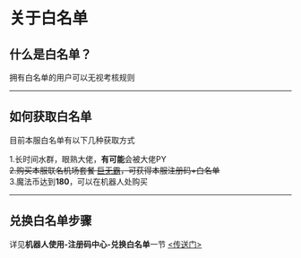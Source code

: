 # 关于白名单

## 什么是白名单？  

拥有白名单的用户可以无视考核规则

* * *

## 如何获取白名单  

目前本服白名单有以下几种获取方式  

1.长时间水群，眼熟大佬，**有可能**会被大佬PY  
~~2.购买本服联名机场套餐 [巨无霸](https://tg.mfjsq.top/#/plan)，可获得本服注册码+白名单~~  
3.魔法币达到**180**，可以在机器人处购买  

* * *
## 兑换白名单步骤

  详见**机器人使用-注册码中心-兑换白名单**一节 [<传送门>](/机器人使用/注册码中心?id=兑换白名单)

